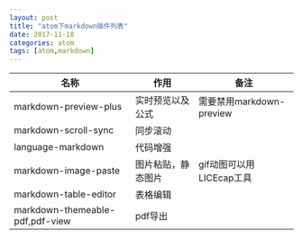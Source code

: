 ```yaml
---
layout: post
title: "atom下markdown插件列表"
date: 2017-11-18
categories: atom
tags: [atom,markdown]
---
```


| 名称                            | 作用          | 备注                     |
| ------------------------------- | ------------------ | ------------------------ |
| markdown-preview-plus           | 实时预览以及公式   | 需要禁用markdown-preview |
| markdown-scroll-sync            | 同步滚动           |                          |
| language-markdown               | 代码增强           |                          |
| markdown-image-paste            | 图片粘贴，静态图片 | gif动图可以用LICEcap工具 |
| markdown-table-editor           | 表格编辑           |                          |
| markdown-themeable-pdf,pdf-view | pdf导出            |                          |
